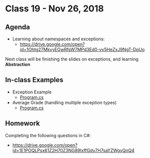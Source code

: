 # Class 19 - Nov 26, 2018

## Agenda

* Learning about namespaces and exceptions:
  * https://drive.google.com/open?id=1Ohtg27MkvyEGwRfsW7MPd3Ed0-vv5HeZxJ9NgT-DpUo

Next class will be finishing the slides on exceptions, and learning **Abstraction**

## In-class Examples

* Exception Example
  * [Program.cs](ExceptionExample/ExceptionExample/Program.cs)
* Average Grade (handling multiple exception types)
  * [Program.cs](AverageGrade/AverageGrade/Program.cs)

## Homework

Completing the following questions in C#:
* https://drive.google.com/open?id=1E1POQLPsx61Z2H70Z3NG89lxffGdy7H7saYZWgyQnQ4